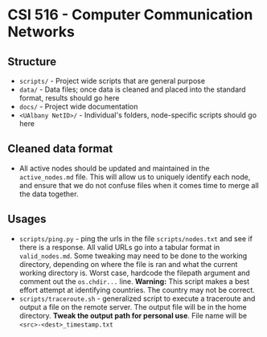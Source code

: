 # CSI 516 - Computer Communication Networks

## Structure
- `scripts/` - Project wide scripts that are general purpose
- `data/` - Data files; once data is cleaned and placed into the standard format, results should go here
- `docs/` - Project wide documentation
- `<UAlbany NetID>/` - Individual's folders, node-specific scripts should go here

## Cleaned data format
- All active nodes should be updated and maintained in the `active_nodes.md` file. This will allow us to uniquely identify each node, and ensure that we do not confuse files when it comes time to merge all the data together.


## Usages
- `scripts/ping.py` - ping the urls in the file `scripts/nodes.txt` and see if there is a response. All valid URLs go into a tabular format in `valid_nodes.md`. Some tweaking may need to be done to the working directory, depending on where the file is ran and what the current working directory is. Worst case, hardcode the filepath argument and comment out the `os.chdir...` line. **Warning:** This script makes a best effort attempt at identifying countries. The country may not be correct. 
- `scripts/traceroute.sh` - generalized script to execute a traceroute and output a file on the remote server. The output file will be in the home directory. **Tweak the output path for personal use**. File name will be `<src>-<dest>_timestamp.txt`
